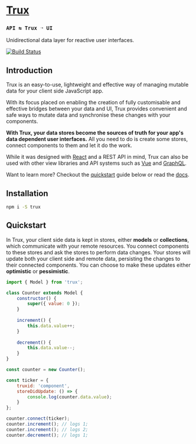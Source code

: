 # [Trux](https://github.com/rohan-deshpande/trux)

### `API ⇆ Trux ➝ UI`

Unidirectional data layer for reactive user interfaces.

[![Build Status](https://travis-ci.org/rohan-deshpande/trux.svg?branch=feature/es6)](https://travis-ci.org/rohan-deshpande/trux)

## Introduction

Trux is an easy-to-use, lightweight and effective way of managing mutable data for your client side JavaScript app.

With its focus placed on enabling the creation of fully customisable and effective bridges between your data and UI, Trux provides convenient and safe ways to mutate data and synchronise these changes with your components.

**With Trux, your data stores become the sources of truth for your app's data dependent user interfaces.** All you need to do is create some stores, connect components to them and let it do the work.

While it was designed with [React](https://rohan-deshpande.gitbooks.io/trux/content/usage/react.html) and a REST API in mind, Trux can also be used with other view libraries and API systems such as [Vue](https://rohan-deshpande.gitbooks.io/trux/content/usage/vue.html
) and [GraphQL](https://rohan-deshpande.gitbooks.io/trux/content/usage/graphql.html).

Want to learn more? Checkout the [quickstart](#quickstart) guide below or read the [docs](https://rohan-deshpande.gitbooks.io/trux/content/).

## Installation

```bash
npm i -S trux
```

## Quickstart

In Trux, your client side data is kept in stores, either **models** or **collections**, which communicate with your remote resources. You connect components to these stores and ask the stores to perform data changes. Your stores will update both your client side and remote data, persisting the changes to their connected components. You can choose to make these updates either **optimistic** or **pessimistic**.

```js
import { Model } from 'trux';

class Counter extends Model {
    constructor() {
        super({ value: 0 });
    }
    
    increment() {
        this.data.value++;   
    }
    
    decrement() {
        this.data.value--;
    }
}

const counter = new Counter();

const ticker = {
    truxid: 'component',
    storeDidUpdate: () => {
        console.log(counter.data.value);
    }
};

counter.connect(ticker);
counter.increment(); // logs 1;
counter.increment(); // logs 2;
counter.decrement(); // logs 1;
```



